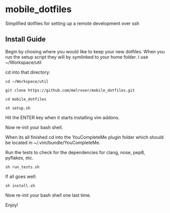 mobile_dotfiles
===============

Simplified dotfiles for setting up a remote development over ssh

Install Guide
-------------

Begin by chosing where you would like to keep your new dotfiles. When you run the setup script they 
will by symlinked to your home folder. I use ~/Workspace/util

cd into that directory:

    cd ~/Workspace/util

    git clone https://github.com/melroser/mobile_dotfiles.git

    cd mobile_dotfiles

    sh setup.sh

Hit the ENTER key when it starts installing vim addons.

Now re-init your bash shell.

When its all finished cd into the YouCompleteMe plugin folder which should be located in ~/.vim/bundle/YouCompleteMe.

Run the tests to check for the dependencies for clang, nose, pep8, pyflakes, etc. 

    sh run_tests.sh

If all goes well:

    sh install.sh


Now re-init your bash shell one last time.

Enjoy!
